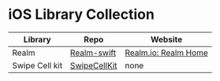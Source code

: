 # iOS Library Collection

|Library|Repo|Website|
|-------|----|-------|
|Realm|[Realm-swift](https://github.com/realm/realm-swift)|[Realm.io: Realm Home](https://realm.io/realm-swift/)|
|Swipe Cell kit|[SwipeCellKit](https://github.com/SwipeCellKit/SwipeCellKit)|none|
